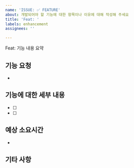```yaml
---
name: 'ISSUE: ✅ FEATURE'
about: 개발되어야 할 기능에 대한 항목이나 이유에 대해 작성해 주세요
title: 'Feat: '
labels: enhancement
assignees: ''

---
```


<!-- 역할: 변경내용 20자 미만으로 작성 -->
<!-- 이슈 제목 작성 예시 : 아래 한줄을 작성하고 잘라내기 & 제목에 붙여넣기 -->
Feat: 기능 내용 요약

## 기능 요청
<!-- 개발되어야 할 기능에 대한 항목이나 이유에 대해 설명해 주세요 -->
- 

## 기능에 대한 세부 내용
<!-- 기능이 추가될 경우에 따른 기대사항 또는 세부 기능에 대해 명확하고 간결하게 설명해주세요-->
- [ ] 
- [ ] 

## 예상 소요시간 
<!-- 기능 추가에 소요되는 예상 시간을 2의 배수 단위로 작성해주세요 -->
<!-- 예시 : 2h ~ 4h 내외 -->
- 

## 기타 사항
<!-- 기능요청에 대한 다른 내용이나 참고 가능한 스크린샷을 추가해주세요 -->
